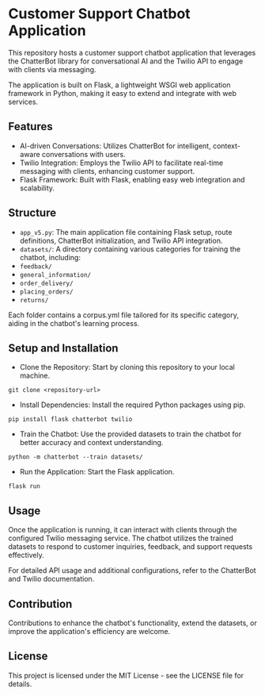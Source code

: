 # Customer Support Chatbot Application

This repository hosts a customer support chatbot application that leverages the ChatterBot library for conversational AI and the Twilio API to engage with clients via messaging.

The application is built on Flask, a lightweight WSGI web application framework in Python, making it easy to extend and integrate with web services.

## Features

- AI-driven Conversations: Utilizes ChatterBot for intelligent, context-aware conversations with users.
- Twilio Integration: Employs the Twilio API to facilitate real-time messaging with clients, enhancing customer support.
- Flask Framework: Built with Flask, enabling easy web integration and scalability.

## Structure

- `app_v5.py`: The main application file containing Flask setup, route definitions, ChatterBot initialization, and Twilio API integration.
- `datasets/`: A directory containing various categories for training the chatbot, including:
- `feedback/`
- `general_information/`
- `order_delivery/`
- `placing_orders/`
- `returns/`

Each folder contains a corpus.yml file tailored for its specific category, aiding in the chatbot's learning process.

## Setup and Installation

- Clone the Repository: Start by cloning this repository to your local machine.

```
git clone <repository-url>
```

- Install Dependencies: Install the required Python packages using pip.

```
pip install flask chatterbot twilio
```

- Train the Chatbot: Use the provided datasets to train the chatbot for better accuracy and context understanding.

```
python -m chatterbot --train datasets/
```

- Run the Application: Start the Flask application.

```
flask run
```

## Usage

Once the application is running, it can interact with clients through the configured Twilio messaging service. The chatbot utilizes the trained datasets to respond to customer inquiries, feedback, and support requests effectively.

For detailed API usage and additional configurations, refer to the ChatterBot and Twilio documentation.

## Contribution

Contributions to enhance the chatbot's functionality, extend the datasets, or improve the application's efficiency are welcome.

## License

This project is licensed under the MIT License - see the LICENSE file for details.
